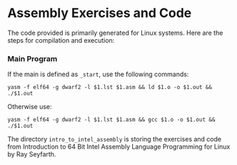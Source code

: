 # Assembly Exercises and Code

The code provided is primarily generated for Linux systems. Here are the steps for compilation and execution:

### Main Program

If the main is defined as `_start`, use the following commands:

```
yasm -f elf64 -g dwarf2 -l $1.lst $1.asm && ld $1.o -o $1.out && ./$1.out
```

Otherwise use:

```
yasm -f elf64 -g dwarf2 -l $1.lst $1.asm && gcc $1.o -o $1.out && ./$1.out
```

The directory `intro_to_intel_assembly` is storing the exercises and code from Introduction to 64 Bit Intel Assembly Language Programming for Linux by Ray Seyfarth.
